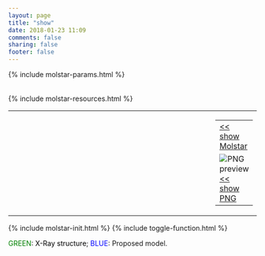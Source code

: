 ```yaml
---
layout: page
title: "show"
date: 2018-01-23 11:09
comments: false
sharing: false
footer: false
---
```

<!-- 以下内容直接作为文章主体，使用 include 进行模块化 -->
{% include molstar-params.html %}

<table class="clear" cellspacing="5">
  <tr>
    <script type="text/javascript">
      document.write(`Puzzle <b>${puzzlen}</b>  Model <b>${modeln}</b> from <b>${lab}</b> lab<br/><br/>`);
    </script>
  </tr>
</table>

{% include molstar-resources.html %}

<table class="clear" cellspacing="5">
  <tr valign="top">
    <td class="clear" width="600">
      <div id="myViewer1" style="display: block;"></div>
      <div id="layer_dp" style="display: none;">
        <div class="result_title">Deformation Profile Matrix</div>
        <script type="text/javascript">
          document.write(`<div id="gallery"><a href="/pdbFiles/${puzzlen}/dp/${idParam}.webp" title="${idParam}.png"><img src="/pdbFiles/${puzzlen}/dp/${idParam}.webp" height="500"/></a></div>`);
        </script>
        Click figure to zoom in.
      </div>
    </td>
    <td class="clear">
      <table class="preview-table" cellspacing="5">
        <tr>
          <td class="left">
            <div id="myViewer_small" style="display: block;"></div>
            <a class="btn btn-info" href="javascript:toggle('molstar');"><< show Molstar</a>
          </td>
        </tr>
        <tr>
          <td class="left">
            <div id="small_png" style="display: block;">
              <img id="small_png_img" style="max-width:100%; max-height:100%;" alt="PNG preview">
            </div>
            <a class="btn btn-info" href="javascript:toggle('image');"><< show PNG</a>
            <script type="text/javascript">
              document.getElementById('small_png_img').src = '/pdbFiles/' + puzzlen + '/dp/' + idParam + '.webp';
            </script>
          </td>
        </tr>
      </table>
    </td>
  </tr>
</table>

{% include molstar-init.html %}
{% include toggle-function.html %}

<span style="color:green;">GREEN</span>: <span style="color:black;">X-Ray structure</span>; <span style="color:blue;">BLUE</span>: Proposed model.
